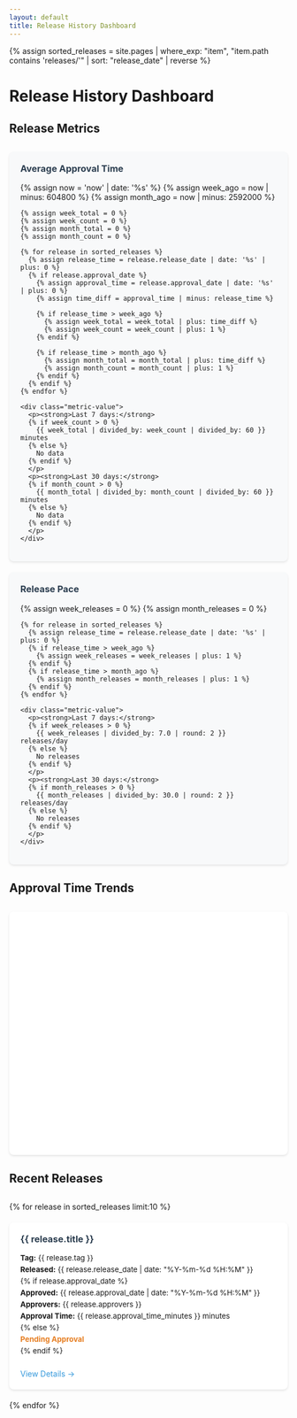 ```yaml
---
layout: default
title: Release History Dashboard
---
```


{% assign sorted_releases = site.pages | where_exp: "item", "item.path contains 'releases/'" | sort: "release_date" | reverse %}

# Release History Dashboard

## Release Metrics

<div class="metrics-grid">
  <div class="metric-card">
    <h3>Average Approval Time</h3>
    {% assign now = 'now' | date: '%s' %}
    {% assign week_ago = now | minus: 604800 %}
    {% assign month_ago = now | minus: 2592000 %}
    
    {% assign week_total = 0 %}
    {% assign week_count = 0 %}
    {% assign month_total = 0 %}
    {% assign month_count = 0 %}
    
    {% for release in sorted_releases %}
      {% assign release_time = release.release_date | date: '%s' | plus: 0 %}
      {% if release.approval_date %}
        {% assign approval_time = release.approval_date | date: '%s' | plus: 0 %}
        {% assign time_diff = approval_time | minus: release_time %}
        
        {% if release_time > week_ago %}
          {% assign week_total = week_total | plus: time_diff %}
          {% assign week_count = week_count | plus: 1 %}
        {% endif %}
        
        {% if release_time > month_ago %}
          {% assign month_total = month_total | plus: time_diff %}
          {% assign month_count = month_count | plus: 1 %}
        {% endif %}
      {% endif %}
    {% endfor %}
    
    <div class="metric-value">
      <p><strong>Last 7 days:</strong> 
      {% if week_count > 0 %}
        {{ week_total | divided_by: week_count | divided_by: 60 }} minutes
      {% else %}
        No data
      {% endif %}
      </p>
      <p><strong>Last 30 days:</strong> 
      {% if month_count > 0 %}
        {{ month_total | divided_by: month_count | divided_by: 60 }} minutes
      {% else %}
        No data
      {% endif %}
      </p>
    </div>
  </div>

  <div class="metric-card">
    <h3>Release Pace</h3>
    {% assign week_releases = 0 %}
    {% assign month_releases = 0 %}
    
    {% for release in sorted_releases %}
      {% assign release_time = release.release_date | date: '%s' | plus: 0 %}
      {% if release_time > week_ago %}
        {% assign week_releases = week_releases | plus: 1 %}
      {% endif %}
      {% if release_time > month_ago %}
        {% assign month_releases = month_releases | plus: 1 %}
      {% endif %}
    {% endfor %}
    
    <div class="metric-value">
      <p><strong>Last 7 days:</strong> 
      {% if week_releases > 0 %}
        {{ week_releases | divided_by: 7.0 | round: 2 }} releases/day
      {% else %}
        No releases
      {% endif %}
      </p>
      <p><strong>Last 30 days:</strong> 
      {% if month_releases > 0 %}
        {{ month_releases | divided_by: 30.0 | round: 2 }} releases/day
      {% else %}
        No releases
      {% endif %}
      </p>
    </div>
  </div>
</div>

## Approval Time Trends

<div id="approval-chart"></div>

## Recent Releases

<div class="releases-grid">
{% for release in sorted_releases limit:10 %}
  <div class="release-card">
    <h3>{{ release.title }}</h3>
    <div class="release-meta">
      <p><strong>Tag:</strong> {{ release.tag }}</p>
      <p><strong>Released:</strong> {{ release.release_date | date: "%Y-%m-%d %H:%M" }}</p>
      {% if release.approval_date %}
      <p><strong>Approved:</strong> {{ release.approval_date | date: "%Y-%m-%d %H:%M" }}</p>
      <p><strong>Approvers:</strong> {{ release.approvers }}</p>
      <p><strong>Approval Time:</strong> {{ release.approval_time_minutes }} minutes</p>
      {% else %}
      <p class="pending">Pending Approval</p>
      {% endif %}
    </div>
    <a href="{{ site.baseurl }}/releases/{{ release.tag }}" class="release-link">View Details →</a>
  </div>
{% endfor %}
</div>

<style>
.metrics-grid {
  display: grid;
  grid-template-columns: repeat(auto-fit, minmax(300px, 1fr));
  gap: 20px;
  margin: 30px 0;
}

.metric-card {
  background: #f8f9fa;
  border-radius: 8px;
  padding: 20px;
  box-shadow: 0 2px 4px rgba(0,0,0,0.1);
}

.metric-card h3 {
  margin-top: 0;
  color: #2c3e50;
}

.metric-value {
  font-size: 1.1em;
  margin-top: 15px;
}

.releases-grid {
  display: grid;
  grid-template-columns: repeat(auto-fit, minmax(300px, 1fr));
  gap: 20px;
  margin: 30px 0;
}

.release-card {
  background: white;
  border-radius: 8px;
  padding: 20px;
  box-shadow: 0 2px 4px rgba(0,0,0,0.1);
  transition: transform 0.2s;
}

.release-card:hover {
  transform: translateY(-2px);
}

.release-card h3 {
  margin-top: 0;
  color: #2c3e50;
}

.release-meta {
  margin: 15px 0;
  font-size: 0.95em;
}

.release-meta p {
  margin: 5px 0;
}

.pending {
  color: #e67e22;
  font-weight: bold;
}

.release-link {
  display: inline-block;
  margin-top: 10px;
  color: #3498db;
  text-decoration: none;
}

.release-link:hover {
  text-decoration: underline;
}

#approval-chart {
  margin: 30px 0;
  height: 400px;
  background: white;
  border-radius: 8px;
  padding: 20px;
  box-shadow: 0 2px 4px rgba(0,0,0,0.1);
}
</style>

<script src="https://cdn.plot.ly/plotly-latest.min.js"></script>
<script>
document.addEventListener('DOMContentLoaded', function() {
    var releases = [
        {% for release in sorted_releases %}
        {% if release.approval_date %}
        {
            name: "{{ release.tag }}",
            releaseDate: new Date("{{ release.release_date }}"),
            approvalDate: new Date("{{ release.approval_date }}"),
            approvers: "{{ release.approvers }}"
        },
        {% endif %}
        {% endfor %}
    ];

    if (releases.length > 0) {
        var data = [{
            x: releases.map(r => r.name),
            y: releases.map(r => (new Date(r.approvalDate) - new Date(r.releaseDate)) / (1000 * 60)),
            text: releases.map(r => `Approved by: ${r.approvers}`),
            type: 'bar',
            marker: {
                color: '#3498db',
                opacity: 0.8
            }
        }];

        var layout = {
            title: 'Release Approval Times',
            paper_bgcolor: 'rgba(0,0,0,0)',
            plot_bgcolor: 'rgba(0,0,0,0)',
            xaxis: {
                title: 'Release Tag',
                tickangle: -45,
                gridcolor: '#eee'
            },
            yaxis: {
                title: 'Time to Approval (minutes)',
                gridcolor: '#eee'
            },
            hovermode: 'closest',
            margin: {
                l: 60,
                r: 20,
                t: 40,
                b: 80
            }
        };

        var config = {
            responsive: true
        };

        Plotly.newPlot('approval-chart', data, layout, config);
    } else {
        document.getElementById('approval-chart').innerHTML = '<p style="text-align: center; padding: 20px;">No approval data available</p>';
    }
});</script> 